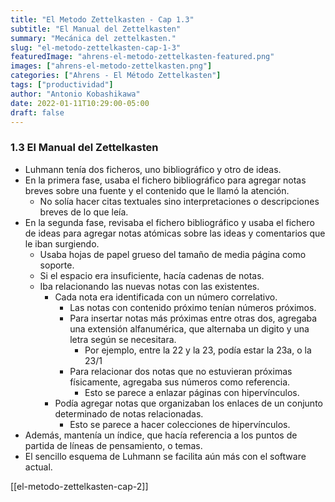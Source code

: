 ```yaml
---
title: "El Metodo Zettelkasten - Cap 1.3"
subtitle: "El Manual del Zettelkasten"
summary: "Mecánica del zettelkasten."
slug: "el-metodo-zettelkasten-cap-1-3"
featuredImage: "ahrens-el-metodo-zettelkasten-featured.png"
images: ["ahrens-el-metodo-zettelkasten.png"]
categories: ["Ahrens - El Método Zettelkasten"]
tags: ["productividad"]
author: "Antonio Kobashikawa"
date: 2022-01-11T10:29:00-05:00
draft: false
---
```


<!--more-->

### 1.3 El Manual del Zettelkasten
- Luhmann tenía dos ficheros, uno bibliográfico y otro de ideas.
- En la primera fase, usaba el fichero bibliográfico para agregar notas breves sobre una fuente y el contenido que le llamó la atención.
	- No solía hacer citas textuales sino interpretaciones o descripciones breves de lo que leía.
- En la segunda fase, revisaba el fichero bibliográfico y usaba el fichero de ideas para agregar notas atómicas sobre las ideas y comentarios que le iban surgiendo.
	- Usaba hojas de papel grueso del tamaño de media página como soporte.
	- Si el espacio era insuficiente, hacía cadenas de notas.
	- Iba relacionando las nuevas notas con las existentes.
		- Cada nota era identificada con un número correlativo.
			- Las notas con contenido próximo tenían números próximos.
			- Para insertar notas más próximas entre otras dos, agregaba una extensión alfanumérica, que alternaba un digito y una letra según se necesitara.
				- Por ejemplo, entre la 22 y la 23, podía estar la 23a, o la 23/1
			- Para relacionar dos notas que no estuvieran próximas físicamente, agregaba sus números como referencia.
				- Esto se parece a enlazar páginas con hipervínculos.
		- Podía agregar notas que organizaban los enlaces de un conjunto determinado de notas relacionadas.
			- Esto se parece a hacer colecciones de hipervínculos.
- Además, mantenía un índice, que hacía referencia a los puntos de partida de líneas de pensamiento, o temas.
- El sencillo esquema de Luhmann se facilita aún más con el software actual.

[[el-metodo-zettelkasten-cap-2]]